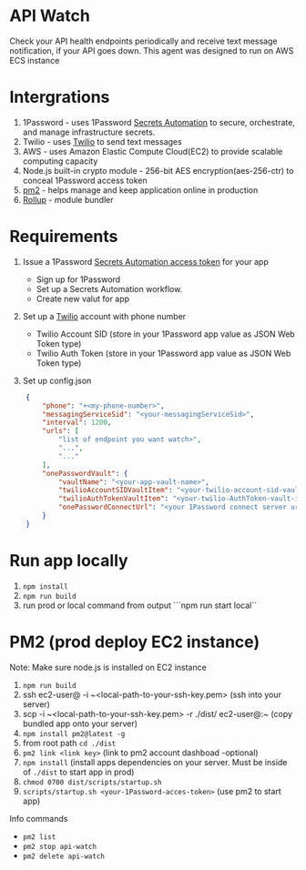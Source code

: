# API Watch
Check your API health endpoints periodically and receive text message notification,
if your API goes down. This agent was designed to run on AWS ECS instance

# Intergrations
1. 1Password - uses 1Password [Secrets Automation](https://developer.1password.com/docs/connect) to secure, orchestrate, and manage infrastructure secrets.
2. Twilio - uses [Twilio](https://www.twilio.com/) to send text messages
3. AWS - uses Amazon Elastic Compute Cloud(EC2) to provide scalable computing capacity
4. Node.js built-in crypto module -  256-bit AES encryption(aes-256-ctr) to conceal 1Password access token
5. [pm2](https://pm2.keymetrics.io/) - helps manage and keep application online in production
6. [Rollup](https://rollupjs.org/guide/en/#overview) - module bundler

# Requirements
1. Issue a 1Password [Secrets Automation access token](https://developer.1password.com/docs/connect/manage-secrets-automation) for your app
   - Sign up for 1Password
   - Set up a Secrets Automation workflow.
   - Create new valut for app
2. Set up a [Twilio](https://www.twilio.com/) account with phone number
   - Twilio Account SID (store in your 1Password app value as JSON Web Token type)
   - Twilio Auth Token (store in your 1Password app value as JSON Web Token type)

3. Set up config.json
```json
    {
        "phone": "+<my-phone-number>",
        "messagingServiceSid": "<your-messagingServiceSid>",
        "interval": 1200,
        "urls": [
            "list of endpoint you want watch>",
            "...",
            "..."
        ],
        "onePasswordVault": {
            "vaultName": "<your-app-vault-name>",
            "twilioAccountSIDVaultItem": "<your-twilio-account-sid-vault-item-name>", //do not place secret here only the name of item
            "twilioAuthTokenVaultItem": "<your-twilio-AuthToken-vault-item-name>", //do not place secret here only the name of item
            "onePasswordConnectUrl": "<your 1Password connect server url>"
        }
    }
```

# Run app locally
1. ```npm install```
2. ```npm run build```
3. run prod or local command from output ```npm run start <your-1Password-acces-token> local``

# PM2 (prod deploy EC2 instance)
Note: Make sure node.js is installed on EC2 instance
1. `npm run build`
2. ssh ec2-user@<your-server-ip-address> -i ~<local-path-to-your-ssh-key.pem> (ssh into your server)
3. scp -i ~<local-path-to-your-ssh-key.pem> -r ./dist/ ec2-user@<your-server-ip-address>:~ (copy bundled app onto your server)
4. `npm install pm2@latest -g`
5. from root path `cd ./dist`
6. `pm2 link <link key>` (link to pm2 account dashboad -optional)
7. `npm install` (install apps dependencies on your server. Must be inside of `./dist` to start app in prod)
8. `chmod 0700 dist/scripts/startup.sh`
9. `scripts/startup.sh <your-1Password-acces-token>` (use pm2 to start app)

Info commands
- `pm2 list`
- `pm2 stop api-watch`
- `pm2 delete api-watch`